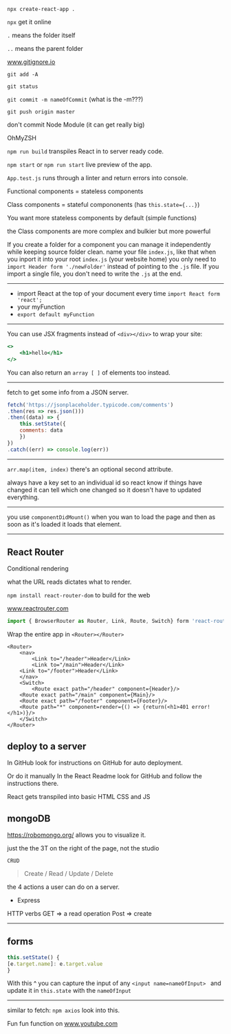 ```
npx create-react-app .
```

`npx` get it online

`.` means the folder itself

`..` means the parent folder

www.gitignore.io

`git add -A`

`git status`

`git commit -m nameOfCommit` (what is the -m???)

`git push origin master`

don't commit Node Module (it can get really big)

OhMyZSH

`npm run build` transpiles React in to server ready code.

`npm start` or `npm run start` live preview of the app. 

`App.test.js` runs through a linter and return errors into console. 

Functional components = stateless components

Class components = stateful compononents (has `this.state={...}`)

You want more stateless components by default (simple functions) 

the Class components are more complex and bulkier but more powerful

If you create a folder for a component you can manage it independently while keeping source folder clean. name your file `index.js`, like that when you inport it into your root `index.js` (your website home) you only need to `import Header form './newFolder'` instead of pointing to the `.js` file. If you import a single file, you don't need to write the `.js` at the end.

***

- import React at the top of your document every time `import React form 'react';`
- your myFunction
- `export default myFunction`

***

You can use JSX fragments instead of `<div></div>` to wrap your site: 

```jsx
<>
	<h1>hello</h1>
</>
```

You can also return an `array [ ]` of elements too instead.  

***

fetch to get some info from a JSON server.

```jsx
fetch('https://jsonplaceholder.typicode.com/comments')
.then(res => res.json()))
.then((data) => {
	this.setState({
	comments: data
	})
})
.catch((err) => console.log(err))
```

***

`arr.map(item, index)` there's an optional second attribute.

always have a key set to an individual id so react know if things have changed it can tell which one changed so it doesn't have to updated everything. 

***

you use `componentDidMount()` when you wan to load the page and then as soon as it's loaded it loads that element. 

***

## React Router

Conditional rendering

what the URL reads dictates what to render. 

`npm install react-router-dom` to build for the web

www.reactrouter.com

```jsx
import { BrowserRouter as Router, Link, Route, Switch} form 'react-router-dom'
```

Wrap the entire app in `<Router></Router>`

```JSX
<Router>
	<nav>
		<Link to="/header">Header</Link>
		<Link to="/main">Header</Link>
    <Link to="/footer">Header</Link>
	</nav>
	<Switch>
		<Route exact path="/header" component={Header}/>
    <Route exact path="/main" component={Main}/>
    <Route exact path="/footer" component={Footer}/>
    <Route path="*" component=render={() => {return(<h1>401 error!</h1>)}/>
	</Switch>
</Router>
```

## deploy to a server

In GitHub look for instructions on GitHub for auto deployment.

Or do it manually In the React Readme look for GitHub and follow the instructions there. 

React gets transpiled into basic HTML CSS and JS

## mongoDB

https://robomongo.org/ allows you to visualize it. 

just the the 3T on the right of the page, not the studio

`CRUD`

> Create / Read / Update / Delete 

the 4 actions a user can do on a server. 

- Express

HTTP verbs
GET => a read operation
Post => create 

***

## forms

```jsx
this.setState() {
[e.target.name]: e.target.value
}
```

With this ^ you can capture the input of any `<input name=nameOfInput> ` and update it in `this.state` with the `nameOfInput` 

***

similar to fetch: `npm axios` look into this. 

Fun fun function on www.youtube.com

